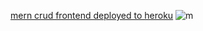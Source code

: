 [mern crud frontend deployed to heroku](https://thawing-crag-17351.herokuapp.com/)
![m](https://pbs.twimg.com/media/EyKn42KVIAQ9vUM?format=jpg&name=4096x4096)
